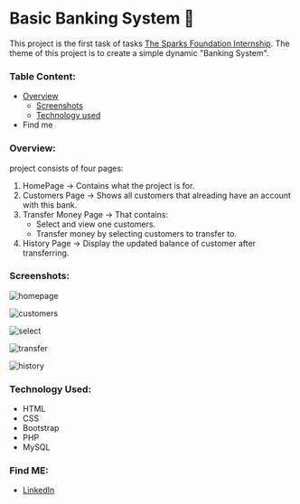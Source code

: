 # Basic Banking System :bank:
This project is the first task of tasks [The Sparks Foundation Internship](https://www.thesparksfoundationsingapore.org/).
The theme of this project is to create a simple dynamic "Banking System". 
### Table Content:
- [Overview](https://github.com/asmaaraafat27/Basic-Banking-System/blob/main/README.md#overview)
   - [Screenshots](https://github.com/asmaaraafat27/Basic-Banking-System/blob/main/README.md#screenshots)
   - [Technology used](https://github.com/asmaaraafat27/Basic-Banking-System#technology-used)
- Find me

### Overview:
project consists of four pages:
1. HomePage -> Contains what the project is for.
2. Customers Page -> Shows all customers that alreading have an account with this bank.
3. Transfer Money Page -> That contains:
    - Select and view one customers.
    - Transfer money by selecting customers to transfer to.
4. History Page -> Display the updated balance of customer after transferring.

### Screenshots:
![homepage](https://user-images.githubusercontent.com/89736386/208203087-41300538-4126-4124-9f5f-d8ad49a65711.jpg)

![customers](https://user-images.githubusercontent.com/89736386/208203114-0b392998-7b5c-4bce-a61a-ce114bcf1e8e.jpg)

![select](https://user-images.githubusercontent.com/89736386/208203128-526aa45e-1768-4e4e-82a1-9d0fd36c2f44.jpg)

![transfer](https://user-images.githubusercontent.com/89736386/208203167-2900e7bc-8e7d-427a-811a-dd98790292dd.jpg)

![history](https://user-images.githubusercontent.com/89736386/208203192-40c0e6fe-1156-4ffd-98b9-c329b09a90a7.jpg)


### Technology Used:
- HTML
- CSS
- Bootstrap
- PHP
- MySQL

### Find ME:
- [LinkedIn](https://www.linkedin.com/in/asmaaraafat/)
